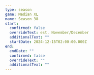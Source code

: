 ```yaml
---
type: season
game: Median XL
name: Season 38
start:
  confirmed: false
  overrideText: est. November/December
  additionalText: ""
  startDate: 2024-12-15T02:00:00.000Z
end:
  endDate: ""
  confirmed: false
  overrideText: ""
  additionalText: ""
---
```

